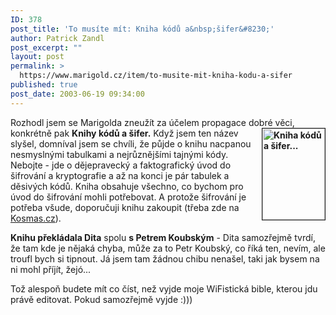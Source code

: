 ```yaml
---
ID: 378
post_title: 'To musíte mít: Kniha kódů a&nbsp;šifer&#8230;'
author: Patrick Zandl
post_excerpt: ""
layout: post
permalink: >
  https://www.marigold.cz/item/to-musite-mit-kniha-kodu-a-sifer
published: true
post_date: 2003-06-19 09:34:00
---
```

<P>Rozhodl jsem se Marigolda zneužít za účelem propagace dobré věci, konkrétně pak <STRONG>Knihy <IMG height=146 alt="Kniha kódů a šifer..." src="/wp-content/uploads/knihakodu.gif" width=100 align=right border=1>kódů a šifer.</STRONG> Když jsem ten název slyšel, domníval jsem se chvíli, že půjde o knihu nacpanou nesmyslnými tabulkami a nejrůznějšími tajnými kódy. Nebojte - jde o dějepravecký a faktografický úvod do šifrování a kryptografie a až na konci je pár tabulek a děsivých kódů. Kniha obsahuje všechno, co bychom pro úvod do šifrování mohli potřebovat. A protože šifrování je potřeba všude, doporučuji knihu zakoupit (třeba zde na <A href="http://www.kosmas.cz/detail.asp?cislo=104038" target=_blank>Kosmas.cz</A>). </P>
<P><STRONG>Knihu překládala Dita</STRONG> spolu <STRONG>s Petrem Koubským</STRONG> - Dita samozřejmě tvrdí, že tam kde je nějaká chyba, může za to Petr Koubský, co říká ten, nevím, ale troufl bych si tipnout. Já jsem tam žádnou chibu nenašel, taki jak bysem na ni mohl příjít, žejó...</P>
<P>Tož alespoň budete mít co číst, než vyjde moje WiFistická bible, kterou jdu právě editovat. Pokud samozřejmě vyjde :)))</P>